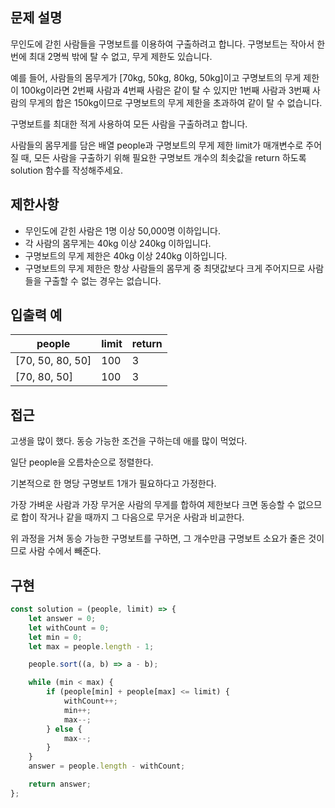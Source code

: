 ## 문제 설명

무인도에 갇힌 사람들을 구명보트를 이용하여 구출하려고 합니다. 구명보트는 작아서 한 번에 최대 2명씩 밖에 탈 수 없고, 무게 제한도 있습니다.

예를 들어, 사람들의 몸무게가 [70kg, 50kg, 80kg, 50kg]이고 구명보트의 무게 제한이 100kg이라면 2번째 사람과 4번째 사람은 같이 탈 수 있지만 1번째 사람과 3번째 사람의 무게의 합은 150kg이므로 구명보트의 무게 제한을 초과하여 같이 탈 수 없습니다.

구명보트를 최대한 적게 사용하여 모든 사람을 구출하려고 합니다.

사람들의 몸무게를 담은 배열 people과 구명보트의 무게 제한 limit가 매개변수로 주어질 때, 모든 사람을 구출하기 위해 필요한 구명보트 개수의 최솟값을 return 하도록 solution 함수를 작성해주세요.

## 제한사항

-   무인도에 갇힌 사람은 1명 이상 50,000명 이하입니다.
-   각 사람의 몸무게는 40kg 이상 240kg 이하입니다.
-   구명보트의 무게 제한은 40kg 이상 240kg 이하입니다.
-   구명보트의 무게 제한은 항상 사람들의 몸무게 중 최댓값보다 크게 주어지므로 사람들을 구출할 수 없는 경우는 없습니다.

## 입출력 예

| people           | limit | return |
| ---------------- | ----- | ------ |
| [70, 50, 80, 50] | 100   | 3      |
| [70, 80, 50]     | 100   | 3      |

## 접근

고생을 많이 했다. 동승 가능한 조건을 구하는데 애를 많이 먹었다.

일단 people을 오름차순으로 정렬한다.

기본적으로 한 명당 구명보트 1개가 필요하다고 가정한다.

가장 가벼운 사람과 가장 무거운 사람의 무게를 합하여 제한보다 크면 동승할 수 없으므로 합이 작거나 같을 때까지 그 다음으로 무거운 사람과 비교한다.

위 과정을 거쳐 동승 가능한 구명보트를 구하면, 그 개수만큼 구명보트 소요가 줄은 것이므로 사람 수에서 빼준다.

## 구현

```js
const solution = (people, limit) => {
    let answer = 0;
    let withCount = 0;
    let min = 0;
    let max = people.length - 1;

    people.sort((a, b) => a - b);

    while (min < max) {
        if (people[min] + people[max] <= limit) {
            withCount++;
            min++;
            max--;
        } else {
            max--;
        }
    }
    answer = people.length - withCount;

    return answer;
};
```